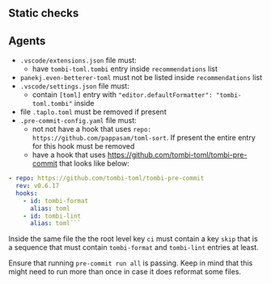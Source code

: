 ## Static checks

## Agents

- `.vscode/extensions.json` file must:
  - have `tombi-toml.tombi` entry inside `recommendations` list
- `panekj.even-betterer-toml` must not be listed inside `recommendations` list
- `.vscode/settings.json` file must:
  - contain `[toml]` entry with `"editor.defaultFormatter": "tombi-toml.tombi"` inside
- file `.taplo.toml` must be removed if present
- `.pre-commit-config.yaml` file must:
  - not not have a hook that uses `repo: https://github.com/pappasam/toml-sort`. If present the entire entry for this hook must be removed
  - have a hook that uses https://github.com/tombi-toml/tombi-pre-commit that looks like below:

````yaml
- repo: https://github.com/tombi-toml/tombi-pre-commit
  rev: v0.6.17
  hooks:
    - id: tombi-format
      alias: toml
    - id: tombi-lint
      alias: toml```
````

Inside the same file the the root level key `ci` must contain a key `skip` that
is a sequence that must contain `tombi-format` and `tombi-lint` entries at least.

Ensure that running `pre-commit run all` is passing. Keep in mind that this
might need to run more than once in case it does reformat some files.
